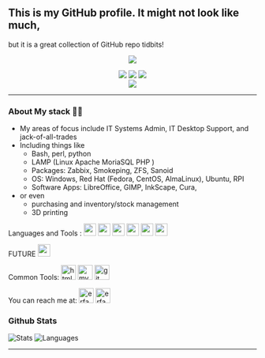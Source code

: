## This is my GitHub profile. It might not look like much,
but it is a great collection of GitHub repo tidbits!

<div align="center">
 
 ![](https://github-profile-summary-cards.vercel.app/api/cards/profile-details?username=MynaITLabs&theme=transparent)
 
 ![](https://github-profile-summary-cards.vercel.app/api/cards/repos-per-language?username=MynaITLabs&theme=transparent)
 ![](https://github-profile-summary-cards.vercel.app/api/cards/most-commit-language?username=MynaITLabs&theme=transparent) 
 ![](https://github-profile-summary-cards.vercel.app/api/cards/stats?username=MynaITLabs&theme=transparent)  
 ![](https://github-profile-summary-cards.vercel.app/api/cards/productive-time?username=MynaITLabs&theme=transparent&utcOffset=2)
</div>

<hr>

### About My stack :man_technologist:

- My areas of focus include IT Systems Admin, IT Desktop Support, and jack-of-all-trades
- Including things like
  - Bash, perl, python
  - LAMP (Linux Apache MoriaSQL PHP )
  - Packages: Zabbix, Smokeping, ZFS, Sanoid
  - OS: Windows, Red Hat (Fedora, CentOS, AlmaLinux), Ubuntu, RPI
  - Software Apps: LibreOffice, GIMP, InkScape, Cura, 
- or even
   - purchasing and inventory/stock management
  - 3D printing

Languages and Tools :
<img src="https://img.shields.io/badge/GNU%20Bash-4EAA25?logo=gnubash&logoColor=fff&style=flat" height="25" />
<img src="https://img.shields.io/badge/Windows-0078D6?logo=windows&logoColor=fff&style=flat" height="25" />
<img src="https://img.shields.io/badge/Linux-FCC624?logo=linux&logoColor=000&style=flat" height="25" />
<img src="https://img.shields.io/badge/PowerShell-5391FE?logo=powershell&logoColor=fff&style=flat" height="25" />
<img src="https://img.shields.io/badge/Apache-D22128?logo=apache&logoColor=fff&style=flat" height="25" />
<img src="https://img.shields.io/badge/NGINX-009639?logo=nginx&logoColor=fff&style=flat" height="25" />
</br>

FUTURE 
<img src="https://img.shields.io/badge/Ansible-E00?logo=ansible&logoColor=fff&style=flat" height="25" />


<p>Common Tools:
  <img src="https://www.vectorlogo.zone/logos/w3_html5/w3_html5-icon.svg" alt="html5" height="30" width="30">
  <img src="https://www.vectorlogo.zone/logos/mysql/mysql-icon.svg" alt="mySql" height="30" width="30">
  <img src="https://www.vectorlogo.zone/logos/git-scm/git-scm-icon.svg" alt="git" height="30" width="30">
</p>


You can reach me at: 
  <a href="https://www.linkedin.com/in/iaindavidson"><img src="https://www.vectorlogo.zone/logos/linkedin/linkedin-icon.svg" alt="erfan linkdin profile" height="30" width="30"></a>
  <a href="[https://twitter.com/erfan_6789](https://x.com/mynait)">    <img src="https://www.vectorlogo.zone/logos/twitter/twitter-icon.svg"     alt="erfan twitter profile" height="30" width="30">  </a>


### Github Stats

![Stats](https://github-readme-stats.vercel.app/api?username=MynaITLabs&show_icons=true&theme=nord&hide_title=true&hide_rank=true)
![Languages](https://github-readme-stats.vercel.app/api/top-langs/?username=MynaITLabs&layout=compact&theme=nord)


<!-- ----------------------------------------------------------------------------------------------------------------------

**MynaITLabs/MynaITLabs** is a ✨ _special_ ✨ repository because its `README.md` (this file) appears on your GitHub profile.

Here are some ideas to get you started:

- 🔭 I’m currently working on ...
- 🌱 I’m currently learning ...
- 👯 I’m looking to collaborate on ...
- 🤔 I’m looking for help with ...
- 💬 Ask me about ...
- 📫 How to reach me: ...
- 😄 Pronouns: ...
- ⚡ Fun fact: ...


-->

<hr>
